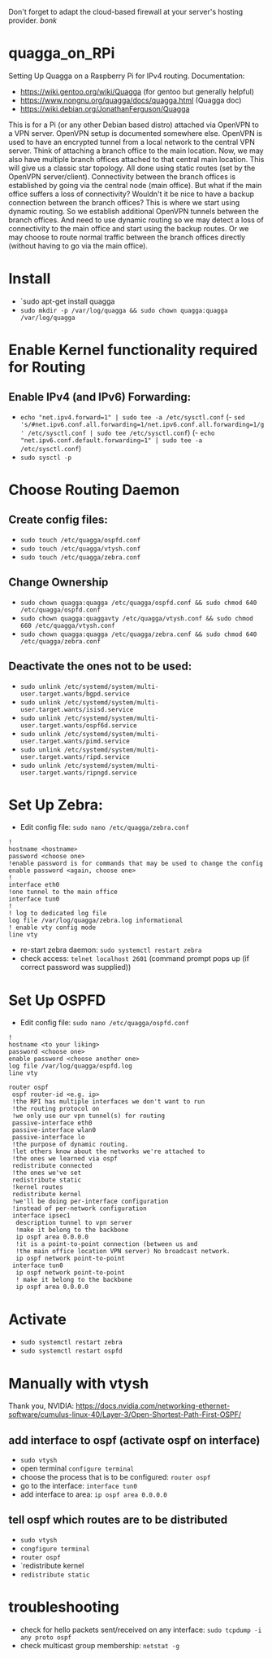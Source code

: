 Don't forget to adapt the cloud-based firewall at your server's hosting provider. 
*bonk*

# quagga_on_RPi
Setting Up Quagga on a Raspberry Pi for IPv4 routing.
Documentation:
- https://wiki.gentoo.org/wiki/Quagga (for gentoo but generally helpful)
- https://www.nongnu.org/quagga/docs/quagga.html (Quagga doc)
- https://wiki.debian.org/JonathanFerguson/Quagga

This is for a Pi (or any other Debian based distro) attached via OpenVPN to a VPN server. OpenVPN setup is documented somewhere else.
OpenVPN is used to have an encrypted tunnel from a local network to the central VPN server.
Think of attaching a branch office to the main location. Now, we may also have multiple branch offices attached to that central main location. This will give us a classic star topology. All done using static routes (set by the OpenVPN server/client). Connectivity between the branch offices is established by going via the central node (main office).
But what if the main office suffers a loss of connectivity? Wouldn't it be nice to have a backup connection between the branch offices? This is where we start using dynamic routing. So we establish additional OpenVPN tunnels between the branch offices. And need to use dynamic routing so we may detect a loss of connectivity to the main office and start using the backup routes. Or we may choose to route normal traffic between the branch offices directly (without having to go via the main office).

# Install
- `sudo apt-get install quagga
- `sudo mkdir -p /var/log/quagga && sudo chown quagga:quagga /var/log/quagga`

# Enable Kernel functionality required for Routing
## Enable IPv4 (and IPv6) Forwarding: 
- `echo "net.ipv4.forward=1" | sudo tee -a /etc/sysctl.conf`
(- `sed 's/#net.ipv6.conf.all.forwarding=1/net.ipv6.conf.all.forwarding=1/g' /etc/sysctl.conf | sudo tee /etc/sysctl.conf`)
(- `echo "net.ipv6.conf.default.forwarding=1" | sudo tee -a /etc/sysctl.conf`)
- `sudo sysctl -p`

# Choose Routing Daemon
## Create config files:
- `sudo touch /etc/quagga/ospfd.conf`
- `sudo touch /etc/quagga/vtysh.conf`
- `sudo touch /etc/quagga/zebra.conf`

## Change Ownership
- `sudo chown quagga:quagga /etc/quagga/ospfd.conf && sudo chmod 640 /etc/quagga/ospfd.conf`
- `sudo chown quagga:quaggavty /etc/quagga/vtysh.conf && sudo chmod 660 /etc/quagga/vtysh.conf`
- `sudo chown quagga:quagga /etc/quagga/zebra.conf && sudo chmod 640 /etc/quagga/zebra.conf`

## Deactivate the ones not to be used:
- `sudo unlink /etc/systemd/system/multi-user.target.wants/bgpd.service` 
- `sudo unlink /etc/systemd/system/multi-user.target.wants/isisd.service`
- `sudo unlink /etc/systemd/system/multi-user.target.wants/ospf6d.service`
- `sudo unlink /etc/systemd/system/multi-user.target.wants/pimd.service`
- `sudo unlink /etc/systemd/system/multi-user.target.wants/ripd.service`
- `sudo unlink /etc/systemd/system/multi-user.target.wants/ripngd.service`

# Set Up Zebra:
- Edit config file: `sudo nano /etc/quagga/zebra.conf`
```
!
hostname <hostname>
password <choose one>
!enable password is for commands that may be used to change the config
enable password <again, choose one>
!
interface eth0
!one tunnel to the main office
interface tun0
!
! log to dedicated log file
log file /var/log/quagga/zebra.log informational  
! enable vty config mode
line vty              
```
- re-start zebra daemon: `sudo systemctl restart zebra`
- check access: `telnet localhost 2601` (command prompt pops up (if correct password was supplied))

# Set Up OSPFD
- Edit config file: `sudo nano /etc/quagga/ospfd.conf`
```
!
hostname <to your liking>
password <choose one>
enable password <choose another one>
log file /var/log/quagga/ospfd.log
line vty

router ospf
 ospf router-id <e.g. ip>
 !the RPI has multiple interfaces we don't want to run 
 !the routing protocol on 
 !we only use our vpn tunnel(s) for routing
 passive-interface eth0
 passive-interface wlan0
 passive-interface lo
 !the purpose of dynamic routing.
 !let others know about the networks we're attached to
 !the ones we learned via ospf
 redistribute connected
 !the ones we've set
 redistribute static
 !kernel routes
 redistribute kernel
 !we'll be doing per-interface configuration
 !instead of per-network configuration
 interface ipsec1
  description tunnel to vpn server
  !make it belong to the backbone
  ip ospf area 0.0.0.0
  !it is a point-to-point connection (between us and
  !the main office location VPN server) No broadcast network.
  ip ospf network point-to-point
 interface tun0
  ip ospf network point-to-point
  ! make it belong to the backbone
  ip ospf area 0.0.0.0
```

# Activate
- `sudo systemctl restart zebra`
- `sudo systemctl restart ospfd`

# Manually with vtysh
Thank you, NVIDIA: https://docs.nvidia.com/networking-ethernet-software/cumulus-linux-40/Layer-3/Open-Shortest-Path-First-OSPF/
## add interface to ospf (activate ospf on interface)
- `sudo vtysh`
- open terminal `configure terminal` 
- choose the process that is to be configured: `router ospf`
- go to the interface: `interface tun0`
- add interface to area: `ip ospf area 0.0.0.0`

## tell ospf which routes are to be distributed
- `sudo vtysh`
- `congfigure terminal`
- `router ospf`
- `redistribute kernel
- `redistribute static`

# troubleshooting
- check for hello packets sent/received on any interface: `sudo tcpdump -i any proto ospf`
- check multicast group membership: `netstat -g` 
